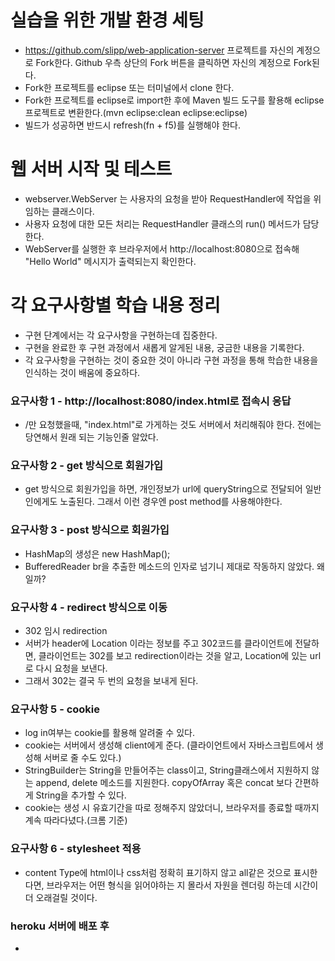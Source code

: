 # 실습을 위한 개발 환경 세팅
* https://github.com/slipp/web-application-server 프로젝트를 자신의 계정으로 Fork한다. Github 우측 상단의 Fork 버튼을 클릭하면 자신의 계정으로 Fork된다.
* Fork한 프로젝트를 eclipse 또는 터미널에서 clone 한다.
* Fork한 프로젝트를 eclipse로 import한 후에 Maven 빌드 도구를 활용해 eclipse 프로젝트로 변환한다.(mvn eclipse:clean eclipse:eclipse)
* 빌드가 성공하면 반드시 refresh(fn + f5)를 실행해야 한다.

# 웹 서버 시작 및 테스트
* webserver.WebServer 는 사용자의 요청을 받아 RequestHandler에 작업을 위임하는 클래스이다.
* 사용자 요청에 대한 모든 처리는 RequestHandler 클래스의 run() 메서드가 담당한다.
* WebServer를 실행한 후 브라우저에서 http://localhost:8080으로 접속해 "Hello World" 메시지가 출력되는지 확인한다.

# 각 요구사항별 학습 내용 정리
* 구현 단계에서는 각 요구사항을 구현하는데 집중한다. 
* 구현을 완료한 후 구현 과정에서 새롭게 알게된 내용, 궁금한 내용을 기록한다.
* 각 요구사항을 구현하는 것이 중요한 것이 아니라 구현 과정을 통해 학습한 내용을 인식하는 것이 배움에 중요하다. 

### 요구사항 1 - http://localhost:8080/index.html로 접속시 응답
* /만 요청했을때, "index.html"로 가게하는 것도 서버에서 처리해줘야 한다. 전에는 당연해서 원래 되는 기능인줄 알았다.   

### 요구사항 2 - get 방식으로 회원가입
* get 방식으로 회원가입을 하면, 개인정보가 url에 queryString으로 전달되어 일반인에게도 노출된다. 그래서 이런 경우엔 post method를 사용해야한다.  

### 요구사항 3 - post 방식으로 회원가입
* HashMap의 생성은 new HashMap();
* BufferedReader br을 추출한 메소드의 인자로 넘기니 제대로 작동하지 않았다. 왜일까?

### 요구사항 4 - redirect 방식으로 이동
* 302 임시 redirection
* 서버가 header에 Location 이라는 정보를 주고 302코드를 클라이언트에 전달하면, 클라이언트는 302를 보고 redirection이라는 것을 알고, Location에 있는 url로 다시 요청을 보낸다. 
* 그래서 302는 결국 두 번의 요청을 보내게 된다.  

### 요구사항 5 - cookie
* log in여부는 cookie를 활용해 알려줄 수 있다. 
* cookie는 서버에서 생성해 client에게 준다. (클라이언트에서 자바스크립트에서 생성해 서버로 줄 수도 있다.)
* StringBuilder는 String을 만들어주는 class이고, String클래스에서 지원하지 않는 append, delete 메소드를 지원한다. copyOfArray 혹은 concat 보다 간편하게 String을 추가할 수 있다. 
* cookie는 생성 시 유효기간을 따로 정해주지 않았더니, 브라우저를 종료할 때까지 계속 따라다녔다.(크롬 기준)
 
### 요구사항 6 - stylesheet 적용
* content Type에 html이나 css처럼 정확히 표기하지 않고 all같은 것으로 표시한다면, 브라우저는 어떤 형식을 읽어야하는 지 몰라서 자원을 렌더링 하는데 시간이 더 오래걸릴 것이다.  

### heroku 서버에 배포 후
* 